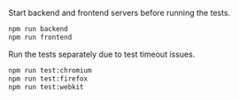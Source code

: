 Start backend and frontend servers before running the tests.

```bash
npm run backend
npm run frontend
```

Run the tests separately due to test timeout issues.

```bash
npm run test:chromium
npm run test:firefox
npm run test:webkit
```